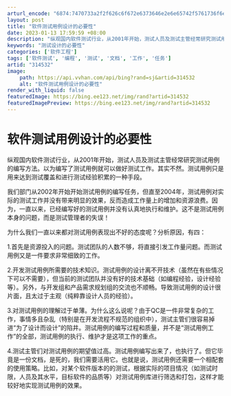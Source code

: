 ```yaml
---
arturl_encode: "6874:7470733a2f2f626c6f672e6373646e2e6e65742f5761736f6e:7a682f61727469636c652f64657461696c732f333134353332"
layout: post
title: "软件测试用例设计的必要性"
date: 2023-01-13 17:59:59 +08:00
description: "纵观国内软件测试行业，从2001年开始，测试人员及测试主管经常研究测试用例的编写方法。以为编写了测试"
keywords: "测试设计的必要性"
categories: ['软件工程']
tags: ['软件测试', '编程', '测试', '文档', '工作', '任务']
artid: "314532"
image:
    path: https://api.vvhan.com/api/bing?rand=sj&artid=314532
    alt: "软件测试用例设计的必要性"
render_with_liquid: false
featuredImage: https://bing.ee123.net/img/rand?artid=314532
featuredImagePreview: https://bing.ee123.net/img/rand?artid=314532
---
```


# 软件测试用例设计的必要性

纵观国内软件测试行业，从2001年开始，测试人员及测试主管经常研究测试用例的编写方法。以为编写了测试用例就可以做好测试工作。其实不然。测试用例只是用来达到测试覆盖和进行测试经验积累的一种手段。

我们部门从2002年开始开始测试用例的编写任务，但直至2004年，测试用例对实际的测试工作并没有带来明显的效果，反而造成工作量上的增加和资源浪费。因为，一直以来，已经编写好的测试用例并没有认真地执行和维护。这不是测试用例本身的问题，而是测试管理者的失误！

为什么我们一直以来都对测试用例表现出不好的态度呢？分析原因，有四：

1.首先是资源投入的问题。测试团队的人数不够，将直接引发工作量问题。而测试用例又是一件要求非常细致的工作。

2.开发测试用例所需要的技术知识。测试用例的设计离不开技术（虽然在有些情况下可以不需要），但当前的测试团队并没有好的技术基础（如编程经验，设计经验等）。另外，与开发组和产品需求规划组的交流也不顺畅。导致测试用例的设计很片面，且太过于主观（纯粹靠设计人员的经验）。

3.对测试用例的理解过于单薄。为什么这么说呢？由于QC是一件非常复杂的工作，事情多且杂乱（特别是在开发流程不规范的组织中），测试主管们很容易掉进“为了设计而设计”的陷井。测试用例的编写过程和质量，并不是“测试用例工作”的全部，测试用例的执行、维护才是这项工作的重点。

4.测试主管们对测试用例的期望值过高。测试用例编写出来了，也执行了。但它毕竟是一份文档，是死的，我们需要活用它。也就是说，测试用例还需要一个相配套的使用策略。比如，对某个软件版本的的测试，根据实际的项目情况（如测试时限，人员及其水平，目标软件的品质等）对测试用例库进行筛选和打包，这样才能较好地实现测试用例的效果。